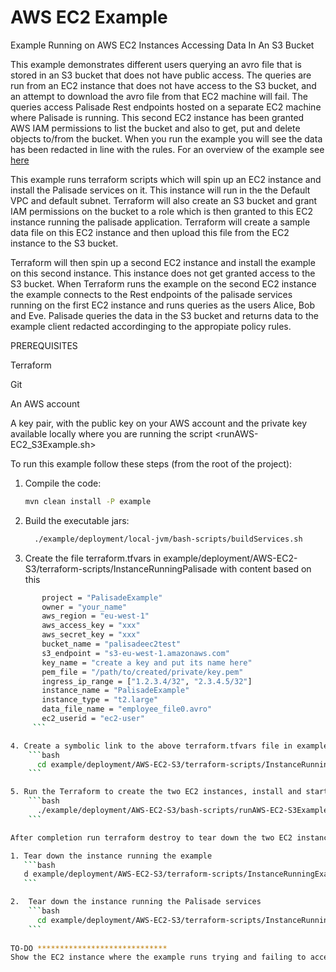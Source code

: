 # AWS EC2 Example

Example Running on AWS EC2 Instances Accessing Data In An S3 Bucket

This example demonstrates different users querying an avro file that is stored in an S3 bucket that does not have public access. 
The queries are run from an EC2 instance that does not have access to the S3 bucket, and an attempt to download the avro file from that EC2 machine will fail. 
The queries access Palisade Rest endpoints hosted on a separate EC2 machine where Palisade is running. This second EC2 instance has been granted AWS IAM permissions to list the bucket and also to get, put and delete objects to/from the bucket. 
When you run the example you will see the data has been redacted in line with the rules.
For an overview of the example see [here](../../README.md)

This example runs  terraform scripts which will spin up an EC2 instance and install the Palisade services on it. This instance will run in the the Default VPC and default subnet. 
Terraform will also create an S3 bucket and grant IAM permissions on the bucket to a role which is then granted to this EC2 instance running the palisade application. 
Terraform will create a sample data file on this EC2 instance and then upload this file from the EC2 instance to the S3 bucket.

Terraform will then spin up a second EC2 instance and install the example on this second instance. This instance does not get granted access to the S3 bucket. 
When Terraform runs the example on the second EC2 instance the example connects to the Rest endpoints of the palisade services running on the first EC2 instance and runs queries as the users Alice, Bob and Eve. 
Palisade queries the data in the S3 bucket and returns data to the example client redacted accordinging to the appropiate policy rules.

PREREQUISITES
 
 Terraform
 
 Git
 
 An AWS account
 
 A key pair, with the public key on your AWS account and the private key available locally where you are running the script <runAWS-EC2_S3Example.sh>

To run this example follow these steps (from the root of the project):

 1. Compile the code:
    ```bash
    mvn clean install -P example
    ```
 
2.  Build the executable jars:
     ```bash
       ./example/deployment/local-jvm/bash-scripts/buildServices.sh
     ```
3. Create the file terraform.tfvars in  example/deployment/AWS-EC2-S3/terraform-scripts/InstanceRunningPalisade  with content based on this
 ```bash
        project = "PalisadeExample"
        owner = "your_name"
        aws_region = "eu-west-1"
        aws_access_key = "xxx"
        aws_secret_key = "xxx"
        bucket_name = "palisadeec2test"
        s3_endpoint = "s3-eu-west-1.amazonaws.com"
        key_name = "create a key and put its name here"
        pem_file = "/path/to/created/private/key.pem"
        ingress_ip_range = ["1.2.3.4/32", "2.3.4.5/32"]
        instance_name = "PalisadeExample"
        instance_type = "t2.large"
        data_file_name = "employee_file0.avro"
        ec2_userid = "ec2-user"
      ```

4. Create a symbolic link to the above terraform.tfvars file in example/deployment/AWS-EC2-S3/terraform-scripts/InstanceRunningExample
     ```bash
       cd example/deployment/AWS-EC2-S3/terraform-scripts/InstanceRunningExample; ln -s ../InstanceRunningPalisade/terraform.tfvars terraform.tfvars
     ```

5. Run the Terraform to create the two EC2 instances, install and start up Palisade on the first instance, install the example on the second instance and run it.   
     ```bash
       ./example/deployment/AWS-EC2-S3/bash-scripts/runAWS-EC2-S3Example.sh  /path/to/private/key.pem
     ```

After completion run terraform destroy to tear down the two EC2 instances:

 1. Tear down the instance running the example
    ```bash
    d example/deployment/AWS-EC2-S3/terraform-scripts/InstanceRunningExample;  terraform destroy;  cd -
    ```
 
2.  Tear down the instance running the Palisade services
     ```bash
       cd example/deployment/AWS-EC2-S3/terraform-scripts/InstanceRunningPalisade;  terraform destroy; cd -
     ```
     
TO-DO *****************************
Show the EC2 instance where the example runs trying and failing to access the data in the S3 bucket 
 
